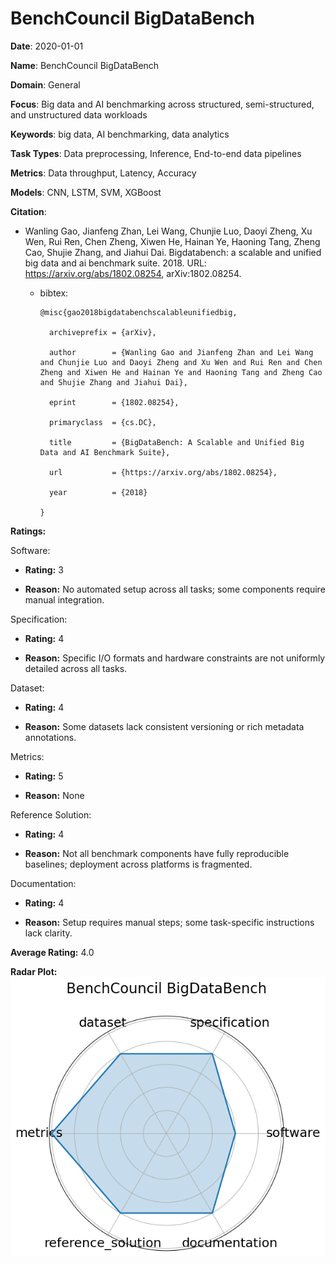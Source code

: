 # BenchCouncil BigDataBench


**Date**: 2020-01-01


**Name**: BenchCouncil BigDataBench


**Domain**: General


**Focus**: Big data and AI benchmarking across structured, semi-structured, and unstructured data workloads


**Keywords**: big data, AI benchmarking, data analytics


**Task Types**: Data preprocessing, Inference, End-to-end data pipelines


**Metrics**: Data throughput, Latency, Accuracy


**Models**: CNN, LSTM, SVM, XGBoost


**Citation**:


- Wanling Gao, Jianfeng Zhan, Lei Wang, Chunjie Luo, Daoyi Zheng, Xu Wen, Rui Ren, Chen Zheng, Xiwen He, Hainan Ye, Haoning Tang, Zheng Cao, Shujie Zhang, and Jiahui Dai. Bigdatabench: a scalable and unified big data and ai benchmark suite. 2018. URL: https://arxiv.org/abs/1802.08254, arXiv:1802.08254.

  - bibtex:
      ```
      @misc{gao2018bigdatabenchscalableunifiedbig,

        archiveprefix = {arXiv},

        author        = {Wanling Gao and Jianfeng Zhan and Lei Wang and Chunjie Luo and Daoyi Zheng and Xu Wen and Rui Ren and Chen Zheng and Xiwen He and Hainan Ye and Haoning Tang and Zheng Cao and Shujie Zhang and Jiahui Dai},

        eprint        = {1802.08254},

        primaryclass  = {cs.DC},

        title         = {BigDataBench: A Scalable and Unified Big Data and AI Benchmark Suite},

        url           = {https://arxiv.org/abs/1802.08254},

        year          = {2018}

      }

      ```

**Ratings:**


Software:


  - **Rating:** 3


  - **Reason:** No automated setup across all tasks; some components require manual integration. 


Specification:


  - **Rating:** 4


  - **Reason:** Specific I/O formats and hardware constraints are not uniformly detailed across all tasks. 


Dataset:


  - **Rating:** 4


  - **Reason:** Some datasets lack consistent versioning or rich metadata annotations. 


Metrics:


  - **Rating:** 5


  - **Reason:** None 


Reference Solution:


  - **Rating:** 4


  - **Reason:** Not all benchmark components have fully reproducible baselines; deployment across platforms is fragmented. 


Documentation:


  - **Rating:** 4


  - **Reason:** Setup requires manual steps; some task-specific instructions lack clarity. 


**Average Rating:** 4.0


**Radar Plot:**
 ![Benchcouncil Bigdatabench radar plot](../../tex/images/benchcouncil_bigdatabench_radar.png)